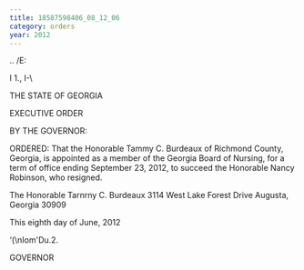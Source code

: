 ```yaml
---
title: 18587598406_08_12_06
category: orders
year: 2012
---
```

   

..  /E:

 

I 1.,
I\-\

THE STATE OF GEORGIA

EXECUTIVE ORDER

BY THE GOVERNOR:

ORDERED: That the Honorable Tammy C. Burdeaux of Richmond County,
Georgia, is appointed as a member of the Georgia Board of
Nursing, for a term of office ending September 23, 2012, to succeed
the Honorable Nancy Robinson, who resigned.

The Honorable Tarnrny C. Burdeaux
3114 West Lake Forest Drive
Augusta, Georgia 30909

This eighth day of June, 2012

‘(\nIom'Du.2.

GOVERNOR

